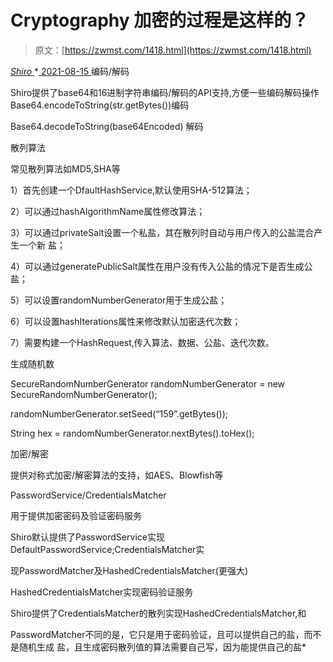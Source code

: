 <!--yml
category: 未分类
date: 0001-01-01 00:00:00
--->

# Cryptography 加密的过程是这样的？

> 原文：[https://zwmst.com/1418.html](https://zwmst.com/1418.html)

   [ *Shiro* ](https://zwmst.com/shiro)*[ <time datetime="2021-08-15T11:20:27+08:00"> 2021-08-15 </time> ](https://zwmst.com/1418.html)  编码/解码

Shiro提供了base64和16进制字符串编码/解码的API支持,方便一些编码解码操作 Base64.encodeToString(str.getBytes())编码

Base64.decodeToString(base64Encoded) 解码

散列算法

常见散列算法如MD5,SHA等

1）首先创建一个DfaultHashService,默认使用SHA-512算法；

2）可以通过hashAlgorithmName属性修改算法；

3）可以通过privateSalt设置一个私盐，其在散列时自动与用户传入的公盐混合产生一个新 盐；

4）可以通过generatePublicSalt属性在用户没有传入公盐的情况下是否生成公盐；

5）可以设置randomNumberGenerator用于生成公盐；

6）可以设置hashIterations属性来修改默认加密迭代次数；

7）需要构建一个HashRequest,传入算法、数据、公盐、迭代次数。

生成随机数

SecureRandomNumberGenerator randomNumberGenerator = new SecureRandomNumberGenerator();

randomNumberGenerator.setSeed(“159”.getBytes());

String hex = randomNumberGenerator.nextBytes().toHex();

加密/解密

提供对称式加密/解密算法的支持，如AES、Blowfish等

PasswordService/CredentialsMatcher

用于提供加密密码及验证密码服务

Shiro默认提供了PasswordService实现DefaultPasswordService;CredentialsMatcher实

现PasswordMatcher及HashedCredentialsMatcher(更强大)

HashedCredentialsMatcher实现密码验证服务

Shiro提供了CredentialsMatcher的散列实现HashedCredentialsMatcher,和

PasswordMatcher不同的是，它只是用于密码验证，且可以提供自己的盐，而不是随机生成 盐，且生成密码散列值的算法需要自己写，因为能提供自己的盐*